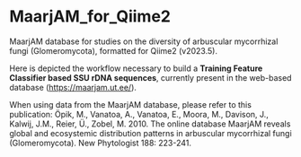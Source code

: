 # MaarjAM_for_Qiime2
MaarjAM database for studies on the diversity of arbuscular mycorrhizal fungi (Glomeromycota), formatted for Qiime2 (v2023.5).

Here is depicted the workflow necessary to build a **Training Feature Classifier based SSU rDNA sequences**, currently present in the web-based database (https://maarjam.ut.ee/).

When using data from the MaarjAM database, please refer to this publication:
Öpik, M., Vanatoa, A., Vanatoa, E., Moora, M., Davison, J., Kalwij, J.M., Reier, Ü., Zobel, M. 2010. The online database MaarjAM reveals global and ecosystemic distribution patterns in arbuscular mycorrhizal fungi (Glomeromycota). New Phytologist 188: 223-241.



